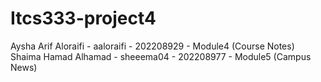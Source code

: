 # Itcs333-project4

Aysha Arif Aloraifi - aaloraifi - 202208929 - Module4 (Course Notes)
Shaima Hamad Alhamad - sheeema04 - 202208977 - Module5 (Campus News)